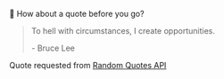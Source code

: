 📣 How about a quote before you go?

> To hell with circumstances, I create opportunities.
>
> <p>- Bruce Lee</p>

Quote requested from [Random Quotes API](https://github.com/lukePeavey/quotable)
